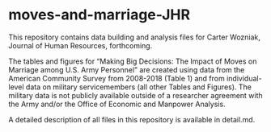 # moves-and-marriage-JHR
This repository contains data building and analysis files for Carter Wozniak, Journal of Human Resources, forthcoming.

The tables and figures for “Making Big Decisions: The Impact of Moves on Marriage among U.S. Army Personnel” are created using data from the American Community Survey from 2008-2018 (Table 1) and from individual-level data on military servicemembers (all other Tables and Figures).  The military data is not publicly available outside of a researcher agreement with the Army and/or the Office of Economic and Manpower Analysis. 

A detailed description of all files in this repository is available in detail.md.
